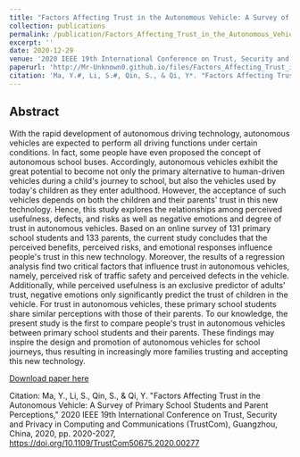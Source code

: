 ```yaml
---
title: "Factors Affecting Trust in the Autonomous Vehicle: A Survey of Primary School Students and Parent Perceptions"
collection: publications
permalink: /publication/Factors_Affecting_Trust_in_the_Autonomous_Vehicle_A_Survey_of_Primary_School_Students_and_Parent_Perceptions
excerpt: ''
date: 2020-12-29
venue: '2020 IEEE 19th International Conference on Trust, Security and Privacy in Computing and Communications (TrustCom)'
paperurl: 'http://Mr-Unknown0.github.io/files/Factors_Affecting_Trust_in_the_Autonomous_Vehicle_A_Survey_of_Primary_School_Students_and_Parent_Perceptions.pdf'
citation: 'Ma, Y.#, Li, S.#, Qin, S., & Qi, Y*. "Factors Affecting Trust in the Autonomous Vehicle: A Survey of Primary School Students and Parent Perceptions," 2020 IEEE 19th International Conference on Trust, Security and Privacy in Computing and Communications (TrustCom), Guangzhou, China, 2020, pp. 2020-2027, https://doi.org/10.1109/TrustCom50675.2020.00277'
---
```

## Abstract
With the rapid development of autonomous driving technology, autonomous vehicles are expected to perform all driving functions under certain conditions. In fact, some people have even proposed the concept of autonomous school buses. Accordingly, autonomous vehicles exhibit the great potential to become not only the primary alternative to human-driven vehicles during a child's journey to school, but also the vehicles used by today's children as they enter adulthood. However, the acceptance of such vehicles depends on both the children and their parents' trust in this new technology. Hence, this study explores the relationships among perceived usefulness, defects, and risks as well as negative emotions and degree of trust in autonomous vehicles. Based on an online survey of 131 primary school students and 133 parents, the current study concludes that the perceived benefits, perceived risks, and emotional responses influence people's trust in this new technology. Moreover, the results of a regression analysis find two critical factors that influence trust in autonomous vehicles, namely, perceived risk of traffic safety and perceived defects in the vehicle. Additionally, while perceived usefulness is an exclusive predictor of adults' trust, negative emotions only significantly predict the trust of children in the vehicle. For trust in autonomous vehicles, these primary school students share similar perceptions with those of their parents. To our knowledge, the present study is the first to compare people's trust in autonomous vehicles between primary school students and their parents. These findings may inspire the design and promotion of autonomous vehicles for school journeys, thus resulting in increasingly more families trusting and accepting this new technology.

[Download paper here](http://Mr-Unknown0.github.io/files/Factors_Affecting_Trust_in_the_Autonomous_Vehicle_A_Survey_of_Primary_School_Students_and_Parent_Perceptions.pdf)

Citation: Ma, Y., Li, S., Qin, S., & Qi, Y. "Factors Affecting Trust in the Autonomous Vehicle: A Survey of Primary School Students and Parent Perceptions," 2020 IEEE 19th International Conference on Trust, Security and Privacy in Computing and Communications (TrustCom), Guangzhou, China, 2020, pp. 2020-2027, https://doi.org/10.1109/TrustCom50675.2020.00277

